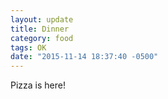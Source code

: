 ```yaml
---
layout: update
title: Dinner
category: food
tags: OK
date: "2015-11-14 18:37:40 -0500"
---
```


Pizza is here!
